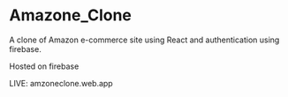 # Amazone_Clone

A clone of Amazon e-commerce site using React and authentication using firebase.

Hosted on firebase

LIVE:  amzoneclone.web.app
